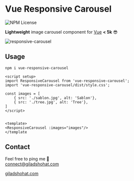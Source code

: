 # Vue Responsive Carousel

![NPM License](https://img.shields.io/npm/l/vue-responsive-carousel)

**Lightweight** image carousel component for  [Vue](https://vuejs.org/) **< 5k** 😎 <br>

![responsive-carousel](https://github.com/gshohat/vue-responsive-carousel/assets/91323932/cfd92d05-6442-4ba5-951d-fbcaff9a76b0)

## Usage

`npm i vue-responsive-carousel`

```
<script setup>
import ResponsiveCarousel from 'vue-responsive-carousel';
import 'vue-responsive-carousel/dist/style.css';

const images = [
    { src: './sablon.jpg', alt: 'Sablon'},
    { src: './tree.jpg', alt: 'Tree'},
]
</script>


<template>
<ResponsiveCarousel :images="images"/>
</template
```


## Contact
Feel free to ping me 💫
<br>
connect@giladshohat.com

[giladshohat.com](https://giladshohat.com)
